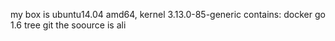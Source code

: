 my box is ubuntu14.04 amd64, kernel 3.13.0-85-generic
contains:
    docker
    go 1.6
    tree
    git
the soource is ali
